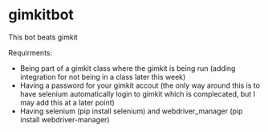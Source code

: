 # gimkitbot
This bot beats gimkit

Requirments:
- Being part of a gimkit class where the gimkit is being run (adding integration for not being in a class later this week)
- Having a password for your gimkit accout (the only way around this is to have selenium automatically login to gimkit which is complecated, but I may add this at a later point)
- Having selenium (pip install selenium) and webdriver_manager (pip install webdriver-manager)
